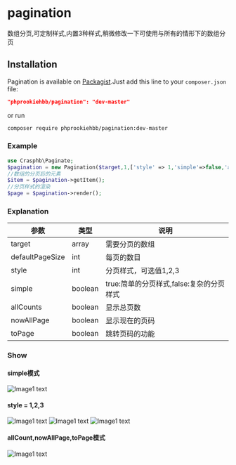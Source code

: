 # pagination
数组分页,可定制样式,内置3种样式,稍微修改一下可使用与所有的情形下的数组分页

## Installation
Pagination is available on [Packagist](https://packagist.org/packages/phprookiehbb/pagination).Just add this line to your `composer.json` file:

```json
"phprookiehbb/pagination": "dev-master"
```

or run

```sh
composer require phprookiehbb/pagination:dev-master
```
### Example

``` php
use Crasphb\Paginate;
$pagination = new Pagination($target,1,['style' => 1,'simple'=>false,'allCounts'=>true,'nowAllPage'=>true,'toPage'=>true]);
//数组的分页后的元素
$item = $pagination->getItem();
//分页样式的渲染
$page = $pagination->render();
```

### Explanation
|  参数 |  类型 |  说明 |
| ------------ | ------------ |------------ |
| target  | array  | 需要分页的数组  |
| defaultPageSize  | int  | 每页的数目  |
|  style | int  | 分页样式，可选值1,2,3  |
|  simple | boolean  |  true:简单的分页样式,false:复杂的分页样式 |
|  allCounts | boolean  |  显示总页数 |
| nowAllPage  | boolean  |  显示现在的页码 |
|  toPage |  boolean | 跳转页码的功能  |

### Show

#### simple模式
![Image1 text](http://crasphter.cn/usr/uploads/2018/08/233997006.png)
#### style = 1,2,3
![Image1 text](http://crasphter.cn/usr/uploads/2018/08/233997006.png)
![Image1 text](http://crasphter.cn/usr/uploads/2018/08/233997006.png)
![Image1 text](http://crasphter.cn/usr/uploads/2018/08/233997006.png)
#### allCount,nowAllPage,toPage模式
![Image1 text](http://crasphter.cn/usr/uploads/2018/08/233997006.png)